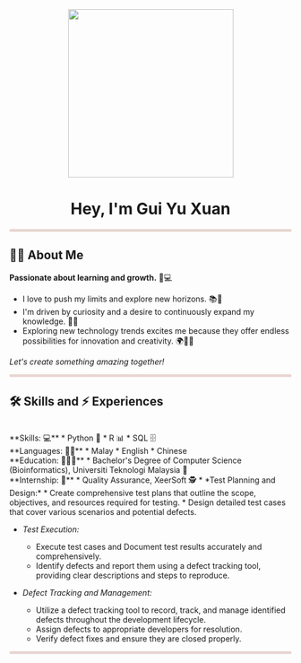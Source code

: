 <div align="center"><img src="https://github.com/drshahizan/research-design/blob/main/profile/batch2/wyu04/images/IMG_20240917_152740.jpg" width="295" height="300"></div>
<h1 align="center"> Hey, I'm Gui Yu Xuan </h1>
<hr style="height:5px;border-width:0;background-color:#e8d6d2; border-radius: 25px;">

## 👩‍💻 About Me
**Passionate about learning and growth.** 🌱💻
* I love to push my limits and explore new horizons. 📚🧠 
* I'm driven by curiosity and a desire to continuously expand my knowledge. 🚀💡
* Exploring new technology trends excites me because they offer endless possibilities for innovation and creativity. 🌍👨‍💻  

*Let's create something amazing together!*

<hr style="height:5px;border-width:0;background-color:#e8d6d2; border-radius: 25px;">

## 🛠️ Skills and ⚡ Experiences
<br>
**Skills: 💻**
* Python 🐍
* R 📊
* SQL 🗄️
<br>
**Languages: ✍🏻**
* Malay
* English
* Chinese
<br>
**Education: 👨🏻‍🎓**
* Bachelor's Degree of Computer Science (Bioinformatics), Universiti Teknologi Malaysia 🏫
<br>
**Internship: 💼**
* Quality Assurance, XeerSoft 🕵️
  * *Test Planning and Design:*
    * Create comprehensive test plans that outline the scope, objectives, and resources required for testing.
    * Design detailed test cases that cover various scenarios and potential defects.
      
  * *Test Execution:*
     * Execute test cases and Document test results accurately and comprehensively.
     * Identify defects and report them using a defect tracking tool, providing clear descriptions and steps to reproduce.
  
  * *Defect Tracking and Management:*
     * Utilize a defect tracking tool to record, track, and manage identified defects throughout the development lifecycle.
     * Assign defects to appropriate developers for resolution.
     * Verify defect fixes and ensure they are closed properly.

<hr style="height:5px;border-width:0;background-color:#e8d6d2; border-radius: 25px;">

